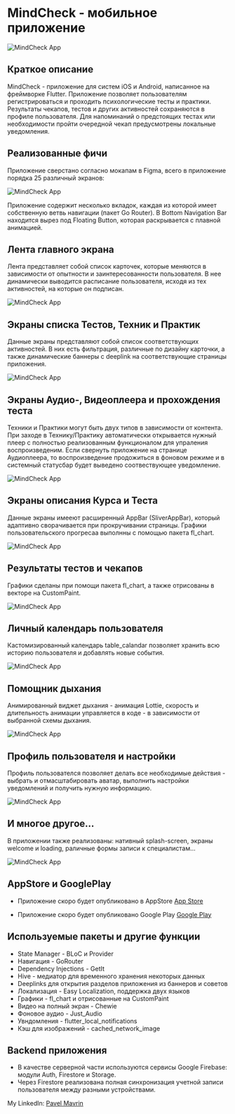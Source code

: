 # MindCheck - мобильное приложение

![MindCheck App](https://github.com/mavrinpn/MindCheck-App/raw/main/images/main.png)

## Краткое описание

MindCheck - приложение для систем iOS и Android, написанное на фреймворке Flutter. Приложение позволяет пользователям регистрироваться и проходить психологические тесты и практики. Результаты чекапов, тестов и других активностей сохраняются в профиле пользователя. Для напоминаний о предстоящих тестах или необходимости пройти очередной чекап предусмотрены локальные уведомления.

## Реализованные фичи

Приложение сверстано согласно мокапам в Figma, всего в приложение порядка 25 различный экранов:

![MindCheck App](https://github.com/mavrinpn/MindCheck-App/raw/main/images/figma.png)

Приложение содержит несколько вкладок, каждая из которой имеет собственную ветвь навигации (пакет Go Router). В Bottom Navigation Bar находится вырез под Floating Button, которая раскрывается с плавной анимацией.

## Лента главного экрана

Лента представляет собой список карточек, которые меняются в зависимости от опытности и заинтересованности пользователя. В нее динамически выводится расписание пользователя, исходя из тех активностей, на которые он подписан.

![MindCheck App](https://github.com/mavrinpn/MindCheck-App/raw/main/images/main_feed.png)

## Экраны списка Тестов, Техник и Практик

Данные экраны представляют собой список соответствующих активностей. В них есть фильтрация, различные по дизайну карточки, а также динамические баннеры с deeplink на соответствующие страницы приложения.

![MindCheck App](https://github.com/mavrinpn/MindCheck-App/raw/main/images/tests.png)

## Экраны Аудио-, Видеоплеера и прохождения теста

Техники и Практики могут быть двух типов в зависимости от контента. При заходе в Технику/Практику автоматически открывается нужный плеер с полностью реализованным функционалом для упраления воспроизведеним. Если свернуть приложение на странице Аудиоплеера, то воспроизведение продожиться в фоновом режиме и в системный статусбар будет выведено соотвествующее уведомление.

![MindCheck App](https://github.com/mavrinpn/MindCheck-App/raw/main/images/players.png)

## Экраны описания Курса и Теста

Данные экраны имееют расширенный AppBar (SliverAppBar), который адаптивно сворачивается при прокручивании страницы.
Графики пользовательского прогресаа выполнны с помощью пакета fl_chart.

![MindCheck App](https://github.com/mavrinpn/MindCheck-App/raw/main/images/overview.png)

## Результаты тестов и чекапов

Графики сделаны при помощи пакета fl_chart, а также отрисованы в векторе на CustomPaint.

![MindCheck App](https://github.com/mavrinpn/MindCheck-App/raw/main/images/results.png)

## Личный календарь пользователя

Кастомизированный календарь table_calandar позволяет хранить всю историю пользователя и добавлять новые события.

![MindCheck App](https://github.com/mavrinpn/MindCheck-App/raw/main/images/calendar.png)

## Помощник дыхания

Анимированный виджет дыхания - анимация Lottie, скорость и длительность анимации управляется в коде - в зависимости от выбранной схемы дыхания.

![MindCheck App](https://github.com/mavrinpn/MindCheck-App/raw/main/images/breath.png)

## Профиль пользователя и настройки

Профиль пользователся позволяет делать все необходимые действия - выбрать и отмасштабировать аватар, выполнить настройки уведомлений и получить нужную информацию.

![MindCheck App](https://github.com/mavrinpn/MindCheck-App/raw/main/images/profile.png)

## И многое другое...

В приложении также реализованы: нативный splash-screen, экраны welcome и loading, раличные формы записи к специалистам...

![MindCheck App](https://github.com/mavrinpn/MindCheck-App/raw/main/images/other.png)

## AppStore и GooglePlay

- Приложение скоро будет опубликовано в AppStore [App Store]()

- Приложение скоро будет опубликовано Google Play [Google Play]()

## Используемые пакеты и другие функции

- State Manager - BLoC и Provider
- Навигация - GoRouter
- Dependency Injections - GetIt
- Hive - медиатор для временного хранения некоторых данных
- Deeplinks для открытия разделов приложения из баннеров и советов
- Локализация - Easy Localization, поддержка двух языков
- Графики - fl_chart и отрисованные на CustomPaint
- Видео на полный экран - Chewie
- Фоновое аудио - Just_Audio
- Увндомления - flutter_local_notifications
- Кэш для изображений - cached_network_image

## Backend приложения

- В качестве серверной части используются сервисы Google Firebase: модули Auth, Firestore и Storage.
- Через Firestore реализована полная синхронизация учетной записи пользователя между разными устройствами.


My LinkedIn: [Pavel Mavrin](https://www.linkedin.com/in/pavel-mavrin-developer/)
